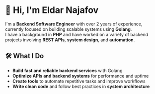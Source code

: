 # 👋 Hi, I'm Eldar Najafov

I'm a **Backend Software Engineer** with over 2 years of experience, currently focused on building scalable systems using **Golang**.  
I have a background in **PHP** and have worked on a variety of backend projects involving **REST APIs**, **system design**, and **automation**.

## 🛠️ What I Do

- **Build fast and reliable backend services** with Golang  
- **Optimize APIs and backend systems** for performance and uptime  
- **Create tools** to automate repetitive tasks and improve workflows  
- **Write clean code** and follow best practices in **system architecture**
